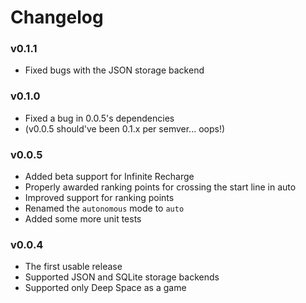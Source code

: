 # Changelog

### v0.1.1
- Fixed bugs with the JSON storage backend

### v0.1.0
- Fixed a bug in 0.0.5's dependencies
- (v0.0.5 should've been 0.1.x per semver... oops!)

### v0.0.5
- Added beta support for Infinite Recharge
- Properly awarded ranking points for crossing the start line in auto
- Improved support for ranking points
- Renamed the `autonomous` mode to `auto`
- Added some more unit tests

### v0.0.4
- The first usable release
- Supported JSON and SQLite storage backends
- Supported only Deep Space as a game
